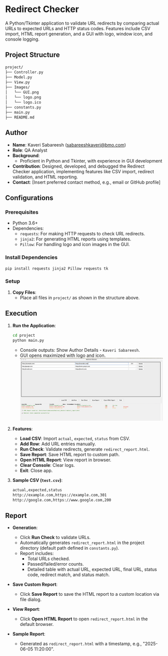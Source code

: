 # Redirect Checker

A Python/Tkinter application to validate URL redirects by comparing actual URLs to expected URLs and HTTP status codes. Features include CSV import, HTML report generation, and a GUI with logo, window icon, and console logging.

## Project Structure

```
project/
├── Controller.py
├── Model.py
├── View.py
├── Images/
│   └── GUI.png
│   └── logo.png
│   └── logo.ico
├── constants.py
├── main.py
├── README.md
```

## Author

- **Name**: Kaveri Sabareesh (sabareeshkaveri@bmo.com)
- **Role**: QA Analyst
- **Background**:
  - Proficient in Python and Tkinter, with experience in GUI development 
- **Contribution**: Designed, developed, and debugged the Redirect Checker application, implementing features like CSV import, redirect validation, and HTML reporting.
- **Contact**: [Insert preferred contact method, e.g., email or GitHub profile]

## Configurations

### Prerequisites

- Python 3.6+
- Dependencies:
  - `requests`: For making HTTP requests to check URL redirects.
  - `jinja2`: For generating HTML reports using templates.
  - `Pillow`: For handling logo and icon images in the GUI.

### Install Dependencies

```bash
pip install requests jinja2 Pillow requests tk
```

### Setup

1. **Copy Files**:
   - Place all files in `project/` as shown in the structure above.

## Execution

1. **Run the Application**:
   ```bash
   cd project
   python main.py
   ```
   - Console outputs: Show Author Details - `Kaveri Sabareesh`.
   - GUI opens maximized with logo and icon.
  ![GUI ](/Images/GUI.png)
2. **Features**:
   - **Load CSV**: Import `actual`, `expected`, `status` from CSV.
   - **Add Row**: Add URL entries manually.
   - **Run Check**: Validate redirects, generate `redirect_report.html`.
   - **Save Report**: Save HTML report to custom path.
   - **Open HTML Report**: View report in browser.
   - **Clear Console**: Clear logs.
   - **Exit**: Close app.

3. **Sample CSV (`test.csv`)**:
   ```csv
   actual,expected,status
   http://example.com,https://example.com,301
   http://google.com,https://www.google.com,200
   ```

## Report

- **Generation**:
  - Click **Run Check** to validate URLs.
  - Automatically generates `redirect_report.html` in the project directory (default path defined in `constants.py`).
  - Report includes:
    - Total URLs checked.
    - Passed/failed/error counts.
    - Detailed table with actual URL, expected URL, final URL, status code, redirect match, and status match.

- **Save Custom Report**:
  - Click **Save Report** to save the HTML report to a custom location via file dialog.

- **View Report**:
  - Click **Open HTML Report** to open `redirect_report.html` in the default browser.

- **Sample Report**:
  - Generated as `redirect_report.html` with a timestamp, e.g., "2025-06-05 11:20:00".

